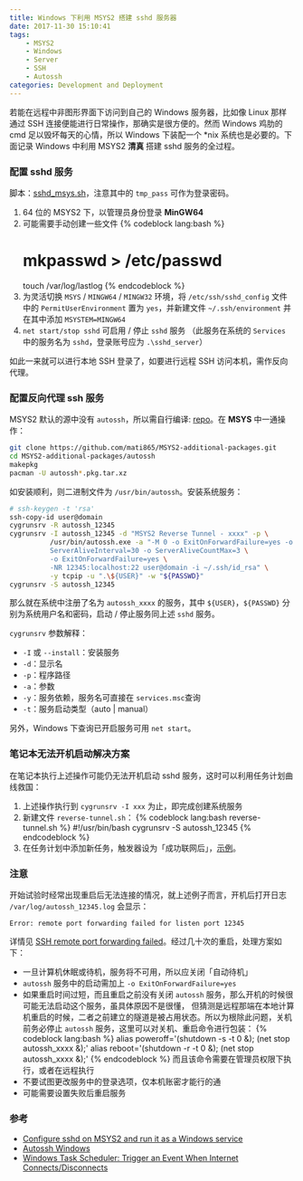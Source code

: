 ```yaml
---
title: Windows 下利用 MSYS2 搭建 sshd 服务器
date: 2017-11-30 15:10:41
tags:
    - MSYS2
    - Windows
    - Server
    - SSH
    - Autossh
categories: Development and Deployment
---
```


若能在远程中非图形界面下访问到自己的 Windows 服务器，比如像 Linux 那样通过 SSH 连接便能进行日常操作，那确实是很方便的。然而 Windows 鸡肋的 cmd 足以毁坏每天的心情，所以 Windows 下装配一个 \*nix 系统也是必要的。下面记录 Windows 中利用 MSYS2 **清真** 搭建 sshd 服务的全过程。

<!-- more -->

### 配置 sshd 服务

脚本：[sshd_msys.sh][sshd-msys]，注意其中的 `tmp_pass` 可作为登录密码。

1. 64 位的 MSYS2 下，以管理员身份登录 **MinGW64**
1. 可能需要手动创建一些文件
   {% codeblock lang:bash %}
   # mkpasswd > /etc/passwd
   touch /var/log/lastlog
   {% endcodeblock %}
1. 为灵活切换 `MSYS` / `MINGW64` / `MINGW32` 环境，将 `/etc/ssh/sshd_config` 文件中的 `PermitUserEnvironment` 置为 `yes`，并新建文件 `~/.ssh/environment` 并在其中添加 `MSYSTEM=MINGW64`
1. `net start/stop sshd` 可启用 / 停止 `sshd` 服务
   （此服务在系统的 `Services` 中的服务名为 `sshd`，登录账号应为 `.\sshd_server`）

如此一来就可以进行本地 SSH 登录了，如要进行远程 SSH 访问本机，需作反向代理。

### 配置反向代理 ssh 服务

MSYS2 默认的源中没有 `autossh`，所以需自行编译: [repo][autossh-additional-pkgs-repo]。在 **MSYS**  中一通操作：

```bash
git clone https://github.com/mati865/MSYS2-additional-packages.git
cd MSYS2-additional-packages/autossh
makepkg
pacman -U autossh*.pkg.tar.xz
```

如安装顺利，则二进制文件为 `/usr/bin/autossh`。安装系统服务：

```bash
# ssh-keygen -t 'rsa'
ssh-copy-id user@domain
cygrunsrv -R autossh_12345
cygrunsrv -I autossh_12345 -d "MSYS2 Reverse Tunnel - xxxx" -p \
          /usr/bin/autossh.exe -a "-M 0 -o ExitOnForwardFailure=yes -o \
          ServerAliveInterval=30 -o ServerAliveCountMax=3 \
          -o ExitOnForwardFailure=yes \
          -NR 12345:localhost:22 user@domain -i ~/.ssh/id_rsa" \
          -y tcpip -u ".\${USER}" -w "${PASSWD}"
cygrunsrv -S autossh_12345
```

那么就在系统中注册了名为 `autossh_xxxx` 的服务，其中 `${USER}`，`${PASSWD}` 分别为系统用户名和密码，启动 / 停止服务同上述 `sshd` 服务。

`cygrunsrv` 参数解释：

- `-I` 或 `--install`：安装服务
- `-d`：显示名
- `-p`：程序路径
- `-a`：参数
- `-y`：服务依赖，服务名可直接在 `services.msc`查询
- `-t`：服务启动类型（auto | manual）

另外，Windows 下查询已开启服务可用 `net start`。

### 笔记本无法开机启动解决方案

在笔记本执行上述操作可能仍无法开机启动 sshd 服务，这时可以利用任务计划曲线救国：

1. 上述操作执行到 `cygrunsrv -I xxx` 为止，即完成创建系统服务
1. 新建文件 `reverse-tunnel.sh`：
   {% codeblock lang:bash reverse-tunnel.sh %}
   #!/usr/bin/bash
   cygrunsrv -S autossh_12345
   {% endcodeblock %}
1. 在任务计划中添加新任务，触发器设为「成功联网后」，[示例][task-schedule-reverse-sshd-tunnel]。

### 注意

开始试验时经常出现重启后无法连接的情况，就上述例子而言，开机后打开日志 `/var/log/autossh_12345.log` 会显示：

```
Error: remote port forwarding failed for listen port 12345
```

详情见 [SSH remote port forwarding failed][se-595323]。经过几十次的重启，处理方案如下：

- 一旦计算机休眠或待机，服务将不可用，所以应关闭「自动待机」
- `autossh` 服务中的启动需加上 `-o ExitOnForwardFailure=yes`
- 如果重启时间过短，而且重启之前没有关闭 `autossh` 服务，那么开机的时候很可能无法启动这个服务，虽具体原因不是很懂，  但猜测是远程那端在本地计算机重启的时候，二者之前建立的隧道是被占用状态。所以为根除此问题，关机前务必停止 `autossh` 服务，这里可以对关机、重启命令进行包装：
  {% codeblock lang:bash %}
  alias poweroff='(shutdown -s -t 0 &); (net stop autossh_xxxx &);'
  alias reboot='(shutdown -r -t 0 &); (net stop autossh_xxxx &);'
  {% endcodeblock %}
  而且该命令需要在管理员权限下执行，或者在远程执行
- 不要试图更改服务中的登录选项，仅本机账密才能行的通
- 可能需要设置失败后重启服务

### 参考

- [Configure sshd on MSYS2 and run it as a Windows service][gist-00ee]
- [Autossh Windows][autossh-windows]
- [Windows Task Scheduler: Trigger an Event When Internet Connects/Disconnects][task-schedule-trigger-tcp-ip]

[gist-00ee]: https://gist.github.com/samhocevar/00eec26d9e9988d080ac
[autossh-additional-pkgs-repo]: https://github.com/mati865/MSYS2-additional-packages
[autossh-windows]: https://support.chartio.com/docs/data-sources/autossh-windows
[sshd-msys]: /src/sshd_msys.sh
[task-schedule-reverse-sshd-tunnel]: /src/reverse-tunnel-sshd.xml
[se-595323]: https://serverfault.com/questions/595323/ssh-remote-port-forwarding-failed
[task-schedule-trigger-tcp-ip]: https://www.groovypost.com/howto/automatically-run-script-on-internet-connect-network-connection-drop

